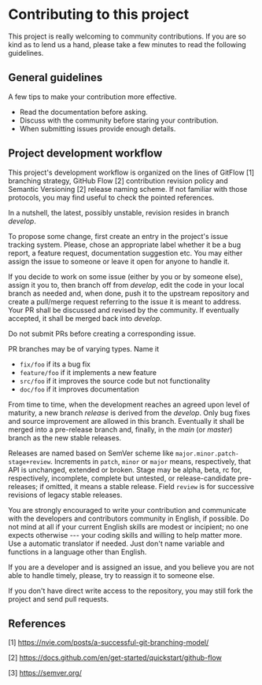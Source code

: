 Contributing to this project
============================

This project is really welcoming to community contributions. If you are
so kind as to lend us a hand, please take a few minutes to read the 
following guidelines.

General guidelines
-----------------------------

A few tips to make your contribution more effective.

* Read the documentation before asking.
* Discuss with the community before staring your contribution.
* When submitting issues provide enough details.

Project development workflow
-----------------------------

This project's development workflow is organized on the lines of GitFlow [1] 
branching strategy, GitHub Flow [2] contribution revision policy and Semantic 
Versioning [2] release naming scheme. If not familiar with those protocols,
you may find useful to check the pointed references.

In a nutshell, the latest, possibly unstable, revision resides in branch 
_develop_.

To propose some change, first create an entry in the project's issue tracking
system. Please, chose an appropriate label whether it be a bug report,
a feature request, documentation suggestion etc. You may either assign the
issue to someone or leave it open for anyone to handle it.

If you decide to work on some issue (either by you or by someone else),
assign it you to, then branch off from _develop_, edit the code in your
local branch as needed and, when done, push it to the upstream repository
and create a pull/merge request referring to the issue it is meant to address.
Your PR shall be discussed and revised by the community. If eventually
accepted, it shall be merged back into _develop_.

Do not submit PRs before creating a corresponding issue. 

PR branches may be of varying types. Name it

* `fix/foo`          if its a bug fix
* `feature/foo`      if it implements a new feature
* `src/foo`          if it improves the source code but not functionality
* `doc/foo`          if it improves documentation

From time to time, when the development reaches an agreed upon level of
maturity, a new branch _release_ is derived from the _develop_. Only bug
fixes and source improvement are allowed in this branch. Eventually it shall
be merged into a pre-release branch and, finally, in the _main_ (or _master_)
branch as the new stable releases.

Releases are named based on SemVer scheme like `major.minor.patch-stage+review`.
Increments in `patch`, `minor` or `major` means, respectively, that API is
unchanged, extended or broken. Stage may be alpha, beta, rc for, respectively, 
incomplete, complete but untested, or release-candidate pre-releases; 
if omitted, it means a stable release. Field `review` is for successive
revisions of legacy stable releases.

You are strongly encouraged to write your contribution and communicate
with the developers and contributors community in English, if possible.
Do not mind at all if your current English skills are modest or incipient; 
no one expects otherwise --- your coding skills and willing to help matter 
more. Use a automatic translator if needed. Just don't name variable and 
functions in a language other than English.

If you are a developer and is assigned an issue, and you believe you are not
able to handle timely, please, try to reassign it to someone else.

If you don't have direct write access to the repository, you may still fork the
project and send pull requests.

References
----------

[1] https://nvie.com/posts/a-successful-git-branching-model/

[2] https://docs.github.com/en/get-started/quickstart/github-flow

[3] https://semver.org/
